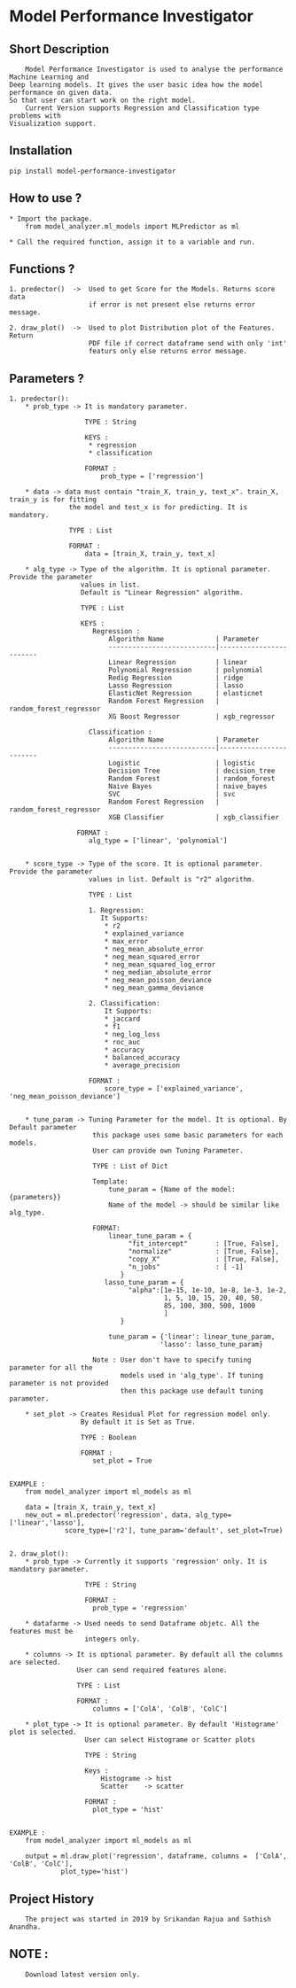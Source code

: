# Model Performance Investigator


## Short Description

        Model Performance Investigator is used to analyse the performance Machine Learning and
    Deep learning models. It gives the user basic idea how the model performance on given data.
    So that user can start work on the right model.
        Current Version supports Regression and Classification type problems with 
    Visualization support.
    
    
## Installation

    pip install model-performance-investigator
    
    
## How to use ?
    
    * Import the package.
        from model_analyzer.ml_models import MLPredictor as ml
    
    * Call the required function, assign it to a variable and run.
                  
                  
## Functions ?

    1. predector()  ->  Used to get Score for the Models. Returns score data
                        if error is not present else returns error message.
    
    2. draw_plot()  ->  Used to plot Distribution plot of the Features. Return 
                        PDF file if correct dataframe send with only 'int' 
                        featurs only else returns error message.
    

## Parameters ?

    1. predector():
        * prob_type -> It is mandatory parameter.
                           
                       TYPE : String
                       
                       KEYS :
                        * regression
                        * classification      
                       
                       FORMAT :
                           prob_type = ['regression']
        
        * data -> data must contain "train_X, train_y, text_x". train_X, train_y is for fitting
                   the model and test_x is for predicting. It is mandatory.
                   
                   TYPE : List
                   
                   FORMAT :
                       data = [train_X, train_y, text_x]
                   
        * alg_type -> Type of the algorithm. It is optional parameter. Provide the parameter
                      values in list.  
                      Default is "Linear Regression" algorithm.
                       
                      TYPE : List
                       
                      KEYS :
                         Regression :
                             Algorithm Name             | Parameter 
                             ---------------------------|------------------------
                             Linear Regression          | linear
                             Polynomial Regression      | polynomial
                             Redig Regression           | ridge
                             Lasso Regression           | lasso
                             ElasticNet Regression      | elasticnet
                             Random Forest Regression   | random_forest_regressor
                             XG Boost Regressor         | xgb_regressor
                             
                        Classification :
                             Algorithm Name             | Parameter 
                             ---------------------------|------------------------
                             Logistic                   | logistic
                             Decision Tree              | decision_tree
                             Random Forest              | random_forest
                             Naive Bayes                | naive_bayes
                             SVC                        | svc
                             Random Forest Regression   | random_forest_regressor
                             XGB Classifier             | xgb_classifier
                         
                     FORMAT :
                        alg_type = ['linear', 'polynomial']
                    
                        
        * score_type -> Type of the score. It is optional parameter. Provide the parameter
                        values in list. Default is "r2" algorithm.
                        
                        TYPE : List
                        
                        1. Regression:
                           It Supports:
                            * r2
                            * explained_variance
                            * max_error
                            * neg_mean_absolute_error
                            * neg_mean_squared_error
                            * neg_mean_squared_log_error
                            * neg_median_absolute_error
                            * neg_mean_poisson_deviance
                            * neg_mean_gamma_deviance
                           
                        2. Classification:
                            It Supports:
                            * jaccard
                            * f1
                            * neg_log_loss
                            * roc_auc
                            * accuracy
                            * balanced_accuracy
                            * average_precision
                            
                        FORMAT :
                            score_type = ['explained_variance', 'neg_mean_poisson_deviance']
                            
                
        * tune_param -> Tuning Parameter for the model. It is optional. By Default parameter 
                         this package uses some basic parameters for each models.
                         User can provide own Tuning Parameter.
                         
                         TYPE : List of Dict
                         
                         Template:
                             tune_param = {Name of the model: {parameters}}
                             Name of the model -> should be similar like alg_type.
                             
                         FORMAT:
                             linear_tune_param = {
                                  "fit_intercept"       : [True, False],
                                  "normalize"           : [True, False],
                                  "copy_X"              : [True, False],
                                  "n_jobs"              : [ -1]
                                }
                            lasso_tune_param = {
                                  "alpha":[1e-15, 1e-10, 1e-8, 1e-3, 1e-2, 
                                           1, 5, 10, 15, 20, 40, 50,
                                           85, 100, 300, 500, 1000
                                           ]
                                }
                                
                             tune_param = {'linear': linear_tune_param, 
                                          'lasso': lasso_tune_param}
                         
                         Note : User don't have to specify tuning parameter for all the
                                models used in 'alg_type'. If tuning parameter is not provided
                                then this package use default tuning parameter.
                                
        * set_plot -> Creates Residual Plot for regression model only.
                      By default it is Set as True.
                      
                      TYPE : Boolean
                      
                      FORMAT :
                         set_plot = True
                    
                         
    EXAMPLE :
        from model_analyzer import ml_models as ml
        
        data = [train_X, train_y, text_x]
        new_out = ml.predector('regression', data, alg_type=['linear','lasso'], 
                  score_type=['r2'], tune_param='default', set_plot=True)
                       
                       
    2. draw_plot():
        * prob_type -> Currently it supports 'regression' only. It is mandatory parameter.
                       
                       TYPE : String
                       
                       FORMAT :
                         prob_type = 'regression'
                         
        * datafarme -> Used needs to send Dataframe objetc. All the features must be 
                       integers only.
        
        * columns -> It is optional parameter. By default all the columns are selected.
                     User can send required features alone.
                     
                     TYPE : List
                     
                     FORMAT :
                         columns = ['ColA', 'ColB', 'ColC']
                         
        * plot_type -> It is optional parameter. By default 'Histograme' plot is selected.
                       User can select Histograme or Scatter plots
                       
                       TYPE : String
                       
                       Keys :
                           Histograme -> hist
                           Scatter    -> scatter
                       
                       FORMAT :
                         plot_type = 'hist'
                
                         
    EXAMPLE :
        from model_analyzer import ml_models as ml
        
        output = ml.draw_plot('regression', dataframe, columns =  ['ColA', 'ColB', 'ColC'],
                 plot_type='hist')
        
                       
## Project History

        The project was started in 2019 by Srikandan Rajua and Sathish Anandha.
        
        
## NOTE :
        Download latest version only.